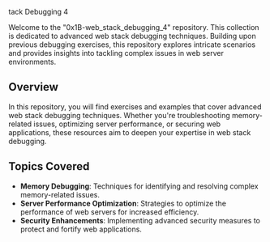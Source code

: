 tack Debugging 4

Welcome to the "0x1B-web_stack_debugging_4" repository. This collection is dedicated to advanced web stack debugging techniques. Building upon previous debugging exercises, this repository explores intricate scenarios and provides insights into tackling complex issues in web server environments.

## Overview

In this repository, you will find exercises and examples that cover advanced web stack debugging techniques. Whether you're troubleshooting memory-related issues, optimizing server performance, or securing web applications, these resources aim to deepen your expertise in web stack debugging.

## Topics Covered

- **Memory Debugging**: Techniques for identifying and resolving complex memory-related issues.
- **Server Performance Optimization**: Strategies to optimize the performance of web servers for increased efficiency.
- **Security Enhancements**: Implementing advanced security measures to protect and fortify web applications.
